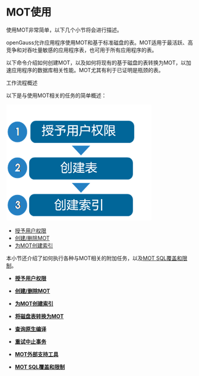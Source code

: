 # MOT使用<a name="ZH-CN_TOPIC_0280525131"></a>

使用MOT非常简单，以下几个小节将会进行描述。

openGauss允许应用程序使用MOT和基于标准磁盘的表。MOT适用于最活跃、高竞争和对吞吐量敏感的应用程序表，也可用于所有应用程序的表。

以下命令介绍如何创建MOT，以及如何将现有的基于磁盘的表转换为MOT，以加速应用程序的数据库相关性能。MOT尤其有利于已证明是瓶颈的表。

工作流程概述

以下是与使用MOT相关的任务的简单概述：

![](figures/zh-cn_image_0280525209.png)

-   [授予用户权限](授予用户权限.md)
-   [创建/删除MOT](创建-删除MOT.md)
-   [为MOT创建索引](为MOT创建索引.md)

本小节还介绍了如何执行各种与MOT相关的附加任务，以及[MOT SQL覆盖和限制](MOT-SQL覆盖和限制.md)。

-   **[授予用户权限](授予用户权限.md)**  

-   **[创建/删除MOT](创建-删除MOT.md)**  

-   **[为MOT创建索引](为MOT创建索引.md)**  

-   **[将磁盘表转换为MOT](将磁盘表转换为MOT.md)**  

-   **[查询原生编译](查询原生编译.md)**  

-   **[重试中止事务](重试中止事务.md)**  

-   **[MOT外部支持工具](MOT外部支持工具.md)**  

-   **[MOT SQL覆盖和限制](MOT-SQL覆盖和限制.md)**  


